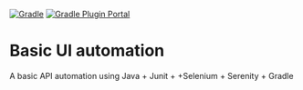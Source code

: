[![Gradle](https://img.shields.io/badge/Gradle-7.4.2-blue)](https://gradle.org/releases/)
[![Gradle Plugin Portal](https://img.shields.io/badge/serenity.gralde.plugin-3.2.5-blue)](https://plugins.gradle.org/plugin/net.serenity-bdd.serenity-gradle-plugin/3.2.5)

# Basic UI automation 
A basic API automation using Java + Junit + +Selenium + Serenity + Gradle
